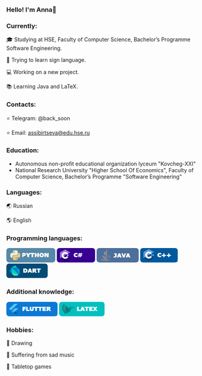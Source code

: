 ### Hello! I'm Anna👋 

### Сurrently:
🎓 Studying at HSE, Faculty of Computer Science, Bachelor’s Programme Software Engineering.

🖖 Trying to learn sign language.

💻 Working on a new project.

📚 Learning Java and LaTeX.

### Contacts:
⭐️ Telegram: @back_soon

⭐️ Email: assibirtseva@edu.hse.ru

### Education:
- Autonomous non-profit educational organization lyceum "Kovcheg-XXI"
- National Research University "Higher School Of Economics", Faculty of Computer Science, Bachelor’s Programme "Software Engineering"

### Languages:
🌏 Russian

🌎 English

### Programming languages:
![Python](https://raw.githubusercontent.com/AnnaSibirtseva/AnnaSibirtseva/main/PL/Python.png)
![C#](https://raw.githubusercontent.com/AnnaSibirtseva/AnnaSibirtseva/main/PL/CS.png)
![Java](https://raw.githubusercontent.com/AnnaSibirtseva/AnnaSibirtseva/main/PL/Java.png)
![C++](https://raw.githubusercontent.com/AnnaSibirtseva/AnnaSibirtseva/main/PL/CPP.png)
![Dart](https://raw.githubusercontent.com/AnnaSibirtseva/AnnaSibirtseva/main/PL/Dart.png)

### Additional knowledge:
![Flutter](https://raw.githubusercontent.com/AnnaSibirtseva/AnnaSibirtseva/main/PL/Flutter.png)
![LaTeX](https://raw.githubusercontent.com/AnnaSibirtseva/AnnaSibirtseva/main/PL/Latex.png)

### Hobbies:
🎨 Drawing 

🎵 Suffering from sad music

🎲 Tabletop games

<!--
**AnnaSibirtseva/AnnaSibirtseva** is a ✨ _special_ ✨ repository because its `README.md` (this file) appears on your GitHub profile.

